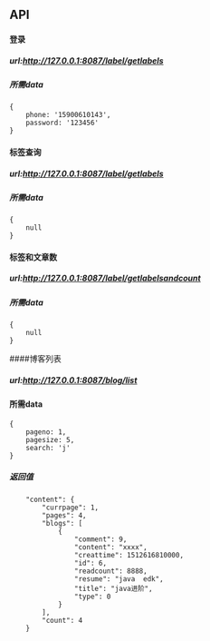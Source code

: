 ## API

#### 登录

##### url:http://127.0.0.1:8087/label/getlabels

##### 所需data

    {
        phone: '15900610143',
        password: '123456'
    }
    
#### 标签查询
     
##### url:http://127.0.0.1:8087/label/getlabels

##### 所需data

    {
        null
    }
    
#### 标签和文章数

##### url:http://127.0.0.1:8087/label/getlabelsandcount 

##### 所需data

    {
        null
    } 
    
####博客列表

##### url:http://127.0.0.1:8087/blog/list

#### 所需data 

    {
        pageno: 1,
        pagesize: 5,
        search: 'j'
    }
##### 返回值
        "content": {
            "currpage": 1,
            "pages": 4,
            "blogs": [
                {
                    "comment": 9,
                    "content": "xxxx",
                    "creattime": 1512616810000,
                    "id": 6,
                    "readcount": 8888,
                    "resume": "java  edk",
                    "title": "java进阶",
                    "type": 0
                }
            ],
            "count": 4
        }        